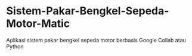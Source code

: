 # Sistem-Pakar-Bengkel-Sepeda-Motor-Matic
Aplikasi sistem pakar bengkel sepeda motor berbasis Google Collab atau Python
